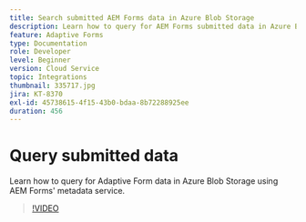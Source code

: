 ```yaml
---
title: Search submitted AEM Forms data in Azure Blob Storage
description: Learn how to query for AEM Forms submitted data in Azure Blob Storage using the form data model metadata service.
feature: Adaptive Forms
type: Documentation
role: Developer
level: Beginner
version: Cloud Service
topic: Integrations
thumbnail: 335717.jpg
jira: KT-8370
exl-id: 45738615-4f15-43b0-bdaa-8b72288925ee
duration: 456
---
```

# Query submitted data

Learn how to query for Adaptive Form data in Azure Blob Storage using AEM Forms' metadata service.

>[!VIDEO](https://video.tv.adobe.com/v/335717?quality=12&learn=on)
